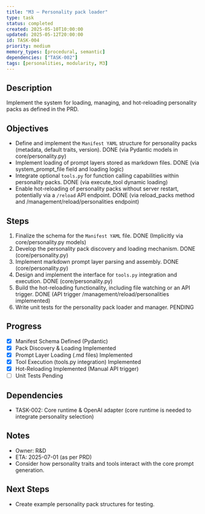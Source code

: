 ```yaml
---
title: "M3 – Personality pack loader"
type: task
status: completed
created: 2025-05-10T10:00:00
updated: 2025-05-12T20:00:00
id: TASK-004
priority: medium
memory_types: [procedural, semantic]
dependencies: ["TASK-002"]
tags: [personalities, modularity, M3]
---
```


## Description
Implement the system for loading, managing, and hot-reloading personality packs as defined in the PRD.

## Objectives
-   Define and implement the `Manifest YAML` structure for personality packs (metadata, default traits, version). DONE (via Pydantic models in core/personality.py)
-   Implement loading of prompt layers stored as markdown files. DONE (via system_prompt_file field and loading logic)
-   Integrate optional `tools.py` for function calling capabilities within personality packs. DONE (via execute_tool dynamic loading)
-   Enable hot-reloading of personality packs without server restart, potentially via a `/reload` API endpoint. DONE (via reload_packs method and /management/reload/personalities endpoint)

## Steps
1.  Finalize the schema for the `Manifest YAML` file. DONE (Implicitly via core/personality.py models)
2.  Develop the personality pack discovery and loading mechanism. DONE (core/personality.py)
3.  Implement markdown prompt layer parsing and assembly. DONE (core/personality.py)
4.  Design and implement the interface for `tools.py` integration and execution. DONE (core/personality.py)
5.  Build the hot-reloading functionality, including file watching or an API trigger. DONE (API trigger /management/reload/personalities implemented)
6.  Write unit tests for the personality pack loader and manager. PENDING

## Progress
- [X] Manifest Schema Defined (Pydantic)
- [X] Pack Discovery & Loading Implemented
- [X] Prompt Layer Loading (.md files) Implemented
- [X] Tool Execution (tools.py integration) Implemented
- [X] Hot-Reloading Implemented (Manual API trigger)
- [ ] Unit Tests Pending

## Dependencies
-   TASK-002: Core runtime & OpenAI adapter (core runtime is needed to integrate personality selection)

## Notes
-   Owner: R&D
-   ETA: 2025-07-01 (as per PRD)
-   Consider how personality traits and tools interact with the core prompt generation.

## Next Steps
-   Create example personality pack structures for testing. 